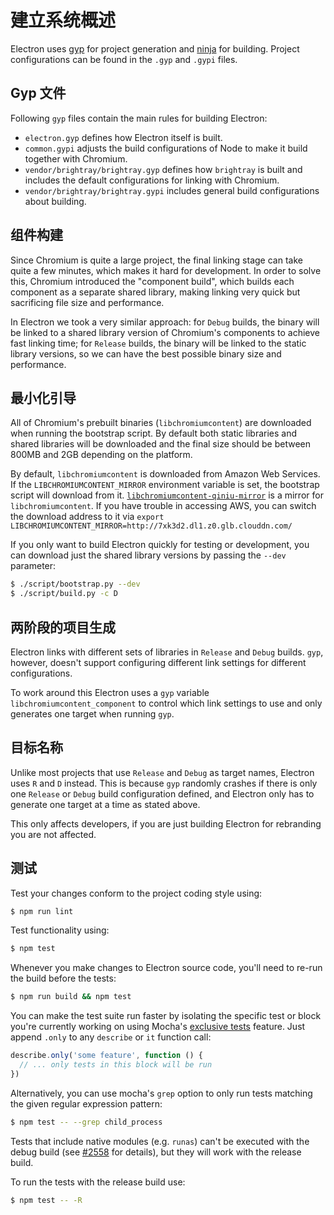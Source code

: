 # 建立系统概述

Electron uses [gyp](https://gyp.gsrc.io/) for project generation and [ninja](https://ninja-build.org/) for building. Project configurations can be found in the `.gyp` and `.gypi` files.

## Gyp 文件

Following `gyp` files contain the main rules for building Electron:

* `electron.gyp` defines how Electron itself is built.
* `common.gypi` adjusts the build configurations of Node to make it build together with Chromium.
* `vendor/brightray/brightray.gyp` defines how `brightray` is built and includes the default configurations for linking with Chromium.
* `vendor/brightray/brightray.gypi` includes general build configurations about building.

## 组件构建

Since Chromium is quite a large project, the final linking stage can take quite a few minutes, which makes it hard for development. In order to solve this, Chromium introduced the "component build", which builds each component as a separate shared library, making linking very quick but sacrificing file size and performance.

In Electron we took a very similar approach: for `Debug` builds, the binary will be linked to a shared library version of Chromium's components to achieve fast linking time; for `Release` builds, the binary will be linked to the static library versions, so we can have the best possible binary size and performance.

## 最小化引导

All of Chromium's prebuilt binaries (`libchromiumcontent`) are downloaded when running the bootstrap script. By default both static libraries and shared libraries will be downloaded and the final size should be between 800MB and 2GB depending on the platform.

By default, `libchromiumcontent` is downloaded from Amazon Web Services. If the `LIBCHROMIUMCONTENT_MIRROR` environment variable is set, the bootstrap script will download from it. [`libchromiumcontent-qiniu-mirror`](https://github.com/hokein/libchromiumcontent-qiniu-mirror) is a mirror for `libchromiumcontent`. If you have trouble in accessing AWS, you can switch the download address to it via `export LIBCHROMIUMCONTENT_MIRROR=http://7xk3d2.dl1.z0.glb.clouddn.com/`

If you only want to build Electron quickly for testing or development, you can download just the shared library versions by passing the `--dev` parameter:

```bash
$ ./script/bootstrap.py --dev
$ ./script/build.py -c D
```

## 两阶段的项目生成

Electron links with different sets of libraries in `Release` and `Debug` builds. `gyp`, however, doesn't support configuring different link settings for different configurations.

To work around this Electron uses a `gyp` variable `libchromiumcontent_component` to control which link settings to use and only generates one target when running `gyp`.

## 目标名称

Unlike most projects that use `Release` and `Debug` as target names, Electron uses `R` and `D` instead. This is because `gyp` randomly crashes if there is only one `Release` or `Debug` build configuration defined, and Electron only has to generate one target at a time as stated above.

This only affects developers, if you are just building Electron for rebranding you are not affected.

## 测试

Test your changes conform to the project coding style using:

```bash
$ npm run lint
```

Test functionality using:

```bash
$ npm test
```

Whenever you make changes to Electron source code, you'll need to re-run the build before the tests:

```bash
$ npm run build && npm test
```

You can make the test suite run faster by isolating the specific test or block you're currently working on using Mocha's [exclusive tests](https://mochajs.org/#exclusive-tests) feature. Just append `.only` to any `describe` or `it` function call:

```js
describe.only('some feature', function () {
  // ... only tests in this block will be run
})
```

Alternatively, you can use mocha's `grep` option to only run tests matching the given regular expression pattern:

```sh
$ npm test -- --grep child_process
```

Tests that include native modules (e.g. `runas`) can't be executed with the debug build (see [#2558](https://github.com/electron/electron/issues/2558) for details), but they will work with the release build.

To run the tests with the release build use:

```bash
$ npm test -- -R
```